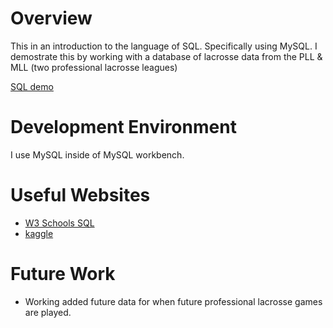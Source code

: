 # Overview
This in an introduction to the language of SQL.  Specifically using MySQL.  I demostrate this by working with a database of lacrosse data from the PLL & MLL (two professional lacrosse leagues)


[SQL demo](https://www.youtube.com/)

# Development Environment

I use MySQL inside of MySQL workbench.

# Useful Websites

* [W3 Schools SQL](https://www.w3schools.com/sql/)
* [kaggle]([https://stackoverflow.com/](https://www.kaggle.com/))

# Future Work

* Working added future data for when future professional lacrosse games are played.
